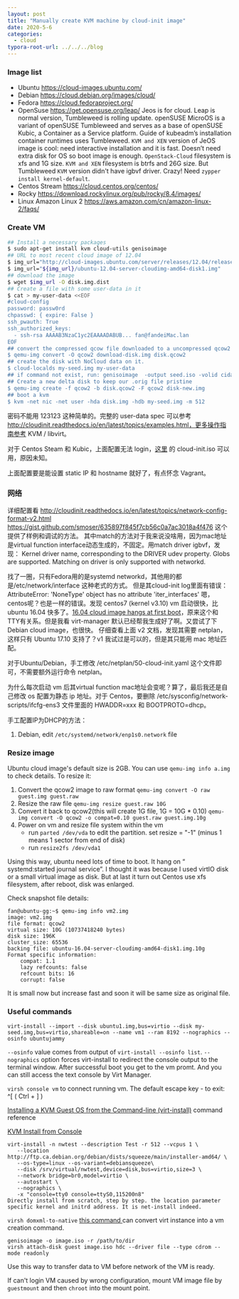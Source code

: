 ```yaml
---
layout: post
title: "Manually create KVM machine by cloud-init image"
date: 2020-5-6
categories:
  - cloud
typora-root-url: ../../../blog
---
```

### Image list
- Ubuntu <https://cloud-images.ubuntu.com/>
- Debian <https://cloud.debian.org/images/cloud/>
- Fedora <https://cloud.fedoraproject.org/> 
- OpenSuse <https://get.opensuse.org/leap/> Jeos is for cloud. Leap is normal version, Tumbleweed is rolling update. openSUSE MicroOS is a variant of openSUSE Tumbleweed and serves as a base of openSUSE Kubic, a Container as a Service platform. Guide of kubeadm’s installation container runtimes uses Tumbleweed. `KVM and XEN` version of JeOS image is cool: need interactive installation and it is fast. Doesn’t need extra disk for OS so boot image is enough. `OpenStack-Cloud` filesystem is xfs and 1G size. `KVM and XEN` filesystem is btrfs and 26G size. But Tumbleweed `KVM` version didn't have igbvf driver. Crazy! Need `zypper install kernel-default`.
- Centos Stream <https://cloud.centos.org/centos/>
- Rocky <https://download.rockylinux.org/pub/rocky/8.4/images/>
- Linux Amazon Linux 2 <https://aws.amazon.com/cn/amazon-linux-2/faqs/>

### Create VM
```sh
## Install a necessary packages 
$ sudo apt-get install kvm cloud-utils genisoimage 
## URL to most recent cloud image of 12.04 
$ img_url="http://cloud-images.ubuntu.com/server/releases/12.04/release" 
$ img_url="${img_url}/ubuntu-12.04-server-cloudimg-amd64-disk1.img" 
## download the image 
$ wget $img_url -O disk.img.dist 
## Create a file with some user-data in it 
$ cat > my-user-data <<EOF 
#cloud-config 
password: passw0rd 
chpasswd: { expire: False } 
ssh_pwauth: True
ssh_authorized_keys: 
  - ssh-rsa AAAAB3NzaC1yc2EAAAADABUB... fan@fandeiMac.lan
EOF 
## convert the compressed qcow file downloaded to a uncompressed qcow2 
$ qemu-img convert -O qcow2 download-disk.img disk.qcow2 
## create the disk with NoCloud data on it. 
$ cloud-localds my-seed.img my-user-data 
## if command not exist, run: genisoimage  -output seed.iso -volid cidata -joliet -rock user-data meta-data 
## Create a new delta disk to keep our .orig file pristine 
$ qemu-img create -f qcow2 -b disk.qcow2 -F qcow2 disk-new.img 
## boot a kvm 
$ kvm -net nic -net user -hda disk.img -hdb my-seed.img -m 512
```
密码不能用 123123 这种简单的。完整的 user-data spec 可以参考 http://cloudinit.readthedocs.io/en/latest/topics/examples.html，更多操作指南参考 KVM / libvirt。

对于 Centos Steam 和 Kubic，上面配置无法 login，[这里](https://github.com/cockpit-project/bots/tree/main/machine) 的 cloud-init.iso 可以用，原因未知。

上面配置要是能设置 static IP 和 hostname 就好了，有点怀念 Vagrant。

### 网络
详细配置看 <http://cloudinit.readthedocs.io/en/latest/topics/network-config-format-v2.html>
<https://gist.github.com/smoser/635897f845f7cb56c0a7ac3018a4f476> 这个提供了样例和调试的方法。
其中match的方法对于我来说没啥用，因为mac地址是virtual function interface动态生成的，不固定。用match driver igbvf，发现：
Kernel driver name, corresponding to the DRIVER udev property. Globs are supported. Matching on driver is only supported with networkd.

找了一圈，只有Fedora用的是systemd networkd，其他用的都是/etc/network/interface 这种老式的方式。
但是其cloud-init log里面有错误：AttributeError: 'NoneType' object has no attribute 'iter_interfaces'
嗯，centos呢？也是一样的错误。发现 centos7 (kernel v3.10) vm 启动很快，比 ubuntu 16.04 快多了。[16.04 cloud image hangs at first boot](https://bugs.launchpad.net/cloud-images/+bug/1573095)，原来这个和 TTY有关系。但是我看 virt-manager 默认已经帮我生成好了啊。又尝试了下 Debian cloud image，也很快。
仔细查看上面 v2 文档，发现其需要 netplan，这样只有 Ubuntu 17.10 支持了？v1 我试过是可以的，但是其只能用 mac 地址匹配。

对于Ubuntu/Debian，手工修改 /etc/netplan/50-cloud-init.yaml 这个文件即可，不需要额外运行命令 netplan。

为什么每次启动 vm 后其virtual function mac地址会变呢？算了，最后我还是自己修改 os 配置为静态 ip 地址。对于 Centos，要删除 /etc/sysconfig/network-scripts/ifcfg-ens3 文件里面的 HWADDR=xxx 和 BOOTPROTO=dhcp。

手工配置IP为DHCP的方法：
1. Debian, edit `/etc/systemd/network/enp1s0.network` file

### Resize image
Ubuntu cloud image's default size is 2GB. You can use `qemu-img info a.img` to check details. To resize it:

1. Convert the qcow2 image to raw format
`qemu-img convert -O raw guest.img guest.raw`
2. Resize the raw file
`qemu-img resize guest.raw 10G`
3. Convert it back to qcow2(this will create 1G file, 1G = 10G * 0.10)
`qemu-img convert -O qcow2 -o compat=0.10 guest.raw guest.img.10g`
4. Power on vm and resize file system within the vm
    * run `parted /dev/vda` to edit the partition. set resize = "-1" (minus 1 means 1 sector from end of disk)
    * run `resize2fs /dev/vda1`

Using this way, ubuntu need lots of time to boot. It hang on “ systemd:started journal service”. I thought it was because I used virtIO disk or a small virtual image as disk. But at last it turn out
Centos use xfs filesystem, after reboot, disk was enlarged.

Check snapshot file details:
```
fan@ubuntu-gg:~$ qemu-img info vm2.img
image: vm2.img
file format: qcow2
virtual size: 10G (10737418240 bytes)
disk size: 196K
cluster_size: 65536
backing file: ubuntu-16.04-server-cloudimg-amd64-disk1.img.10g
Format specific information:
    compat: 1.1
    lazy refcounts: false
    refcount bits: 16
    corrupt: false
```
It is small now but increase fast and soon it will be same size as original file. 

### Useful commands
`virt-install --import --disk ubuntu1.img,bus=virtio --disk my-seed.img,bus=virtio,shareable=on --name vm1 --ram 8192 --nographics --osinfo ubuntujammy`

`--osinfo` value comes from output of `virt-install --osinfo list`. `--nographics` option forces virt-install to redirect the console output to the terminal window. After successful boot you get to the vm promt.
And you can still access the text console by Virt Manager. 

`virsh console vm`
to connect running vm.
The default escape key - to exit: ^[ ( Ctrl + ] )

[Installing a KVM Guest OS from the Command-line (virt-install)](https://www.techotopia.com/index.php/Installing_a_KVM_Guest_OS_from_the_Command-line_(virt-install)) command reference

[KVM Install from Console](https://arstechnica.com/civis/viewtopic.php?f=16&t=1165804)
```
virt-install -n nwtest --description Test -r 512 --vcpus 1 \ 
   --location http://ftp.ca.debian.org/debian/dists/squeeze/main/installer-amd64/ \ 
   --os-type=linux --os-variant=debiansqueeze\ 
   --disk /srv/virtual/nwtest,device=disk,bus=virtio,size=3 \ 
   --network bridge=br0,model=virtio \ 
   --autostart \ 
   --nographics \ 
   -x "console=tty0 console=ttyS0,115200n8" 
Directly install from scratch, step by step. the location parameter specific kernel and initrd address. It is net-install indeed.
```

`virsh domxml-to-native`
[this command ](https://unix.stackexchange.com/questions/587045/convert-libvirt-xml-into-qemu-command-line) can 
convert virt instance into a vm creation command.

```
genisoimage -o image.iso -r /path/to/dir
virsh attach-disk guest image.iso hdc --driver file --type cdrom --mode readonly
```
Use this way to transfer data to VM before network of the VM is ready.

If can't login VM caused by wrong configuration, mount VM image file by `guestmount` and then `chroot` into the mount point.
